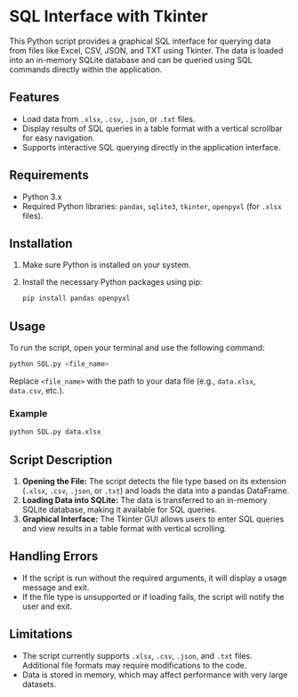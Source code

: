 # SQL Interface with Tkinter

This Python script provides a graphical SQL interface for querying data from files like Excel, CSV, JSON, and TXT using Tkinter. The data is loaded into an in-memory SQLite database and can be queried using SQL commands directly within the application.

## Features

- Load data from `.xlsx`, `.csv`, `.json`, or `.txt` files.
- Display results of SQL queries in a table format with a vertical scrollbar for easy navigation.
- Supports interactive SQL querying directly in the application interface.

## Requirements

- Python 3.x
- Required Python libraries: `pandas`, `sqlite3`, `tkinter`, `openpyxl` (for `.xlsx` files).

## Installation

1. Make sure Python is installed on your system.
2. Install the necessary Python packages using pip:

   ```bash
   pip install pandas openpyxl
   ```

## Usage

To run the script, open your terminal and use the following command:

```bash
python SQL.py <file_name>
```

Replace `<file_name>` with the path to your data file (e.g., `data.xlsx`, `data.csv`, etc.).

### Example

```bash
python SQL.py data.xlsx
```

## Script Description

1. **Opening the File:** The script detects the file type based on its extension (`.xlsx`, `.csv`, `.json`, or `.txt`) and loads the data into a pandas DataFrame.
2. **Loading Data into SQLite:** The data is transferred to an in-memory SQLite database, making it available for SQL queries.
3. **Graphical Interface:** The Tkinter GUI allows users to enter SQL queries and view results in a table format with vertical scrolling.

## Handling Errors

- If the script is run without the required arguments, it will display a usage message and exit.
- If the file type is unsupported or if loading fails, the script will notify the user and exit.

## Limitations

- The script currently supports `.xlsx`, `.csv`, `.json`, and `.txt` files. Additional file formats may require modifications to the code.
- Data is stored in memory, which may affect performance with very large datasets.
